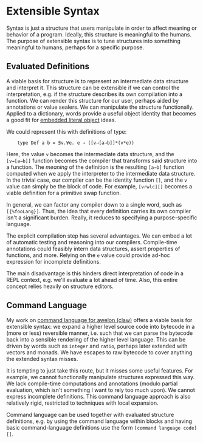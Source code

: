 
# Extensible Syntax

Syntax is just a structure that users manipulate in order to affect meaning or behavior of a program. Ideally, this structure is meaningful to the humans. The purpose of extensible syntax is to tune structures into something meaningful to humans, perhaps for a specific purpose.

## Evaluated Definitions

A viable basis for structure is to represent an intermediate data structure and interpret it. This structure can be extensible if we can control the interpretation, e.g. if the structure describes its own compilation into a function. We can render this structure for our user, perhaps aided by annotations or value sealers. We can manipulate the structure functionally. Applied to a dictionary, words provide a useful object identity that becomes a good fit for [embedded literal object](EmbeddedLiteralObject.md) ideas.

We could represent this with definitions of type:

        type Def a b = ∃v.∀e. e → ([v→[a→b]]*(v*e))

Here, the value `v` becomes the intermediate data structure, and the `[v→[a→b]]` function becomes the compiler that transforms said structure into a function. The *meaning* of the definition is the resulting `[a→b]` function computed when we apply the interpreter to the intermediate data structure. In the trivial case, our compiler can be the identity function `[]`, and the `v` value can simply be the block of code. For example, `[vrwlc][]` becomes a viable definition for a primitive swap function. 

In general, we can factor any compiler down to a single word, such as `[{%fooLang}]`. Thus, the idea that every definition carries its own compiler isn't a significant burden. Really, it reduces to specifying a purpose-specific language.

The explicit compilation step has several advantages. We can embed a lot of automatic testing and reasoning into our compilers. Compile-time annotations could feasibly intern data structures, assert properties of functions, and more. Relying on the `e` value could provide ad-hoc expression for incomplete definitions. 

The main disadvantage is this hinders direct interpretation of code in a REPL context, e.g. we'll evaluate a lot ahead of time. Also, this entire concept relies heavily on structure editors.

## Command Language

My work on [command language for awelon (claw)](CommandLine.md) offers a viable basis for extensible syntax: we expand a higher level source code into bytecode in a (more or less) reversible manner, i.e. such that we can parse the bytecode back into a sensible rendering of the higher level language. This can be driven by words such as `integer` and `ratio`, perhaps later extended with vectors and monads. We have escapes to raw bytecode to cover anything the extended syntax misses.

It is tempting to just take this route, but it misses some useful features. For example, we cannot functionally manipulate structures expressed this way. We lack compile-time computations and annotations (modulo partial evaluation, which isn't something I want to rely too much upon). We cannot express incomplete definitions. This command language approach is also relatively rigid, restricted to techniques with local expansion.

Command language can be used together with evaluated structure definitions, e.g. by using the command language within blocks and having basic command-language definitions use the form `[command language code][]`. 

